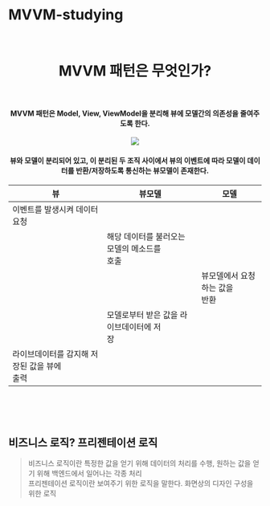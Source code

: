 # MVVM-studying<br><br>
<div align="center">
<h1>MVVM 패턴은 무엇인가?</h1><br>
<h4>MVVM 패턴은 Model, View, ViewModel을 분리해 뷰에 모델간의 의존성을 줄여주도록 한다.</h4>
<img src="https://velog.velcdn.com/images%2Fdddooo9%2Fpost%2F02803dfe-c2e7-4cea-9cf7-74d757e60f2d%2Fimage.png" />

<h4><strong>뷰와 모델이 분리되어 있고, 이 분리된 두 조직 사이에서 뷰의 이벤트에 따라 모델이 데이터를 반환/저장하도록 통신하는 뷰모델이 존재한다.</strong></h4>

|뷰|뷰모델|모델|
|---|---|---|
|이벤트를 발생시켜 데이터 요청|||
||해당 데이터를 불러오는 모델의 메소드를<br> 호출||
|||뷰모델에서 요청하는 값을<br>반환||
||모델로부터 받은 값을 라이브데이터에 저<br>장||
|라이브데이터를 감지해 저장된 값을 뷰에<br> 출력|||
  
<br><br><br>
</div>

## 비즈니스 로직? 프리젠테이션 로직
> 비즈니스 로직이란 특정한 값을 얻기 위해 데이터의 처리를 수행, 원하는 값을 얻기 위해 백엔드에서 일어나는 각종 처리<br>
> 프리젠테이션 로직이란 보여주기 위한 로직을 말한다. 화면상의 디자인 구성을 위한 로직
